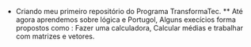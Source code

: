 * Criando meu primeiro repositório do Programa TransformaTec.
** Até agora aprendemos sobre lógica e Portugol, Alguns execícios forma propostos como : Fazer uma calculadora, Calcular médias e trabalhar com matrizes e vetores. 
